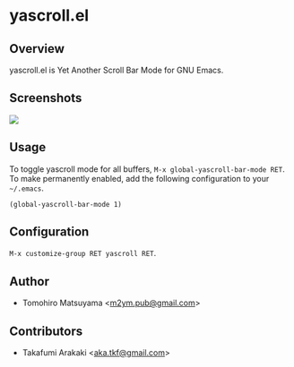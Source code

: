 yascroll.el
===========

Overview
--------

yascroll.el is Yet Another Scroll Bar Mode for GNU Emacs.

Screenshots
-----------

![](http://cx4a.org/software/yascroll/yascroll.png)

Usage
-----

To toggle yascroll mode for all buffers, `M-x
global-yascroll-bar-mode RET`. To make permanently enabled, add the
following configuration to your `~/.emacs`.

    (global-yascroll-bar-mode 1)

Configuration
-------------

`M-x customize-group RET yascroll RET`.

Author
------

* Tomohiro Matsuyama <<m2ym.pub@gmail.com>>

Contributors
------------

* Takafumi Arakaki <<aka.tkf@gmail.com>>
